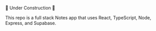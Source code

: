 🚧 Under Construction 🚧

This repo is a full stack Notes app that uses React, TypeScript, Node, Express, and Supabase.
